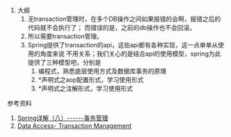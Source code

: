 1.  大纲
    1.  无transaction管理时，在多个DB操作之间如果报错的会啊，报错之后的代码就不会执行了；
        而错误的是，之前的db操作也不会回滚。
    2.  所以需要transaction管理。
    3.  Spring提供了transaction的api，这些api都有各种实现，这一点单单从使用的角度来说
        不用关系；我们关心的是结合api的使用模型，spring为此提供了三种模型吧，分别是
        1.  编程式，熟悉底层使用方式及数据库事务的原理
        2.  *声明式之aop配置形式，学习使用形式
        3.  *声明式之注解形式，学习使用形式


参考资料
1.  [Spring详解（八）------事务管理](https://www.cnblogs.com/ysocean/p/7617620.html)
2.  [Data Access- Transaction Management](https://docs.spring.io/spring/docs/5.1.4.RELEASE/spring-framework-reference/data-access.html#transaction)


